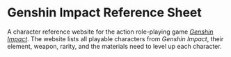 # Genshin Impact Reference Sheet

A character reference website for the action role-playing game *[Genshin Impact](https://genshin.mihoyo.com/en/)*. The website lists all playable characters from *Genshin Impact*, their element, weapon, rarity, and the materials need to level up each character. 

